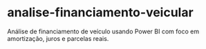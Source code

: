 # analise-financiamento-veicular
Análise de financiamento de veículo usando Power BI com foco em amortização, juros e parcelas reais.
